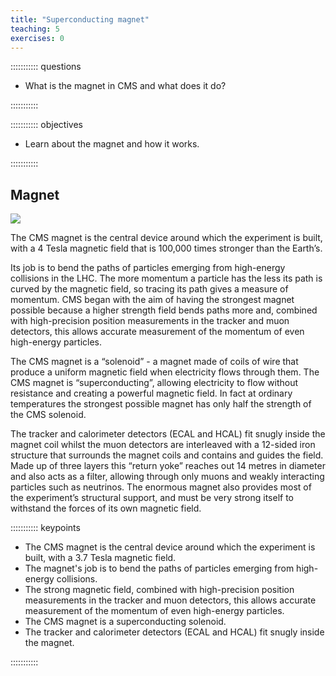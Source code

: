 ```yaml
---
title: "Superconducting magnet"
teaching: 5
exercises: 0
---
```


::::::::::: questions

- What is the magnet in CMS and what does it do?

:::::::::::

::::::::::: objectives

- Learn about the magnet and how it works.

:::::::::::


## Magnet

![](../fig/cms_solenoid.png)

The CMS magnet is the central device around which the experiment is built, with a 4 Tesla magnetic field that is 100,000 times stronger than the Earth’s.

Its job is to bend the paths of particles emerging from high-energy collisions in the LHC. The more momentum a particle has the less its path is curved by the magnetic field, so tracing its path gives a measure of momentum. CMS began with the aim of having the strongest magnet possible because a higher strength field bends paths more and, combined with high-precision position measurements in the tracker and muon detectors, this allows accurate measurement of the momentum of even high-energy particles.

The CMS magnet is a “solenoid” - a magnet made of coils of wire that produce a uniform magnetic field when electricity flows through them. The CMS magnet is “superconducting”, allowing electricity to flow without resistance and creating a powerful magnetic field. In fact at ordinary temperatures the strongest possible magnet has only half the strength of the CMS solenoid.

The tracker and calorimeter detectors (ECAL and HCAL) fit snugly inside the magnet coil whilst the muon detectors are interleaved with a 12-sided iron structure that surrounds the magnet coils and contains and guides the field. Made up of three layers this “return yoke” reaches out 14 metres in diameter and also acts as a filter, allowing through only muons and weakly interacting particles such as neutrinos. The enormous magnet also provides most of the experiment’s structural support, and must be very strong itself to withstand the forces of its own magnetic field.


::::::::::: keypoints

- The CMS magnet is the central device around which the experiment is built, with a 3.7 Tesla magnetic field.
- The magnet's job is to bend the paths of particles emerging from high-energy collisions.
- The strong magnetic field, combined with high-precision position measurements in the tracker and muon detectors, this allows accurate measurement of the momentum of even high-energy particles.
- The CMS magnet is a superconducting solenoid.
- The tracker and calorimeter detectors (ECAL and HCAL) fit snugly inside the magnet.

:::::::::::

